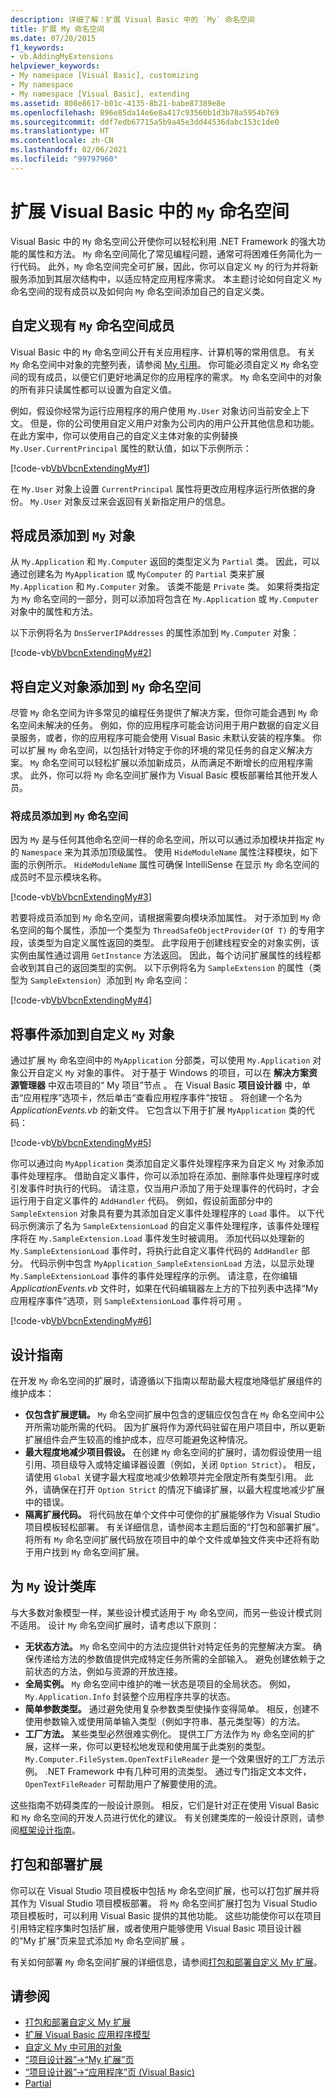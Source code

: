 ```yaml
---
description: 详细了解：扩展 Visual Basic 中的 `My` 命名空间
title: 扩展 My 命名空间
ms.date: 07/20/2015
f1_keywords:
- vb.AddingMyExtensions
helpviewer_keywords:
- My namespace [Visual Basic], customizing
- My namespace
- My namespace [Visual Basic], extending
ms.assetid: 808e8617-b01c-4135-8b21-babe87389e8e
ms.openlocfilehash: 896e85da14e6e8a417c93560b1d3b78a5954b769
ms.sourcegitcommit: ddf7edb67715a5b9a45e3dd44536dabc153c1de0
ms.translationtype: HT
ms.contentlocale: zh-CN
ms.lasthandoff: 02/06/2021
ms.locfileid: "99797960"
---
```

# <a name="extending-the-my-namespace-in-visual-basic"></a>扩展 Visual Basic 中的 `My` 命名空间

Visual Basic 中的 `My` 命名空间公开使你可以轻松利用 .NET Framework 的强大功能的属性和方法。 `My` 命名空间简化了常见编程问题，通常可将困难任务简化为一行代码。 此外，`My` 命名空间完全可扩展，因此，你可以自定义 `My` 的行为并将新服务添加到其层次结构中，以适应特定应用程序需求。 本主题讨论如何自定义 `My` 命名空间的现有成员以及如何向 `My` 命名空间添加自己的自定义类。

## <a name="customizing-existing-my-namespace-members"></a>自定义现有 `My` 命名空间成员

Visual Basic 中的 `My` 命名空间公开有关应用程序、计算机等的常用信息。 有关 `My` 命名空间中对象的完整列表，请参阅 [My 引用](../../language-reference/keywords/my-reference.md)。 你可能必须自定义 `My` 命名空间的现有成员，以便它们更好地满足你的应用程序的需求。 `My` 命名空间中的对象的所有非只读属性都可以设置为自定义值。

例如，假设你经常为运行应用程序的用户使用 `My.User` 对象访问当前安全上下文。 但是，你的公司使用自定义用户对象为公司内的用户公开其他信息和功能。 在此方案中，你可以使用自己的自定义主体对象的实例替换 `My.User.CurrentPrincipal` 属性的默认值，如以下示例所示：

[!code-vb[VbVbcnExtendingMy#1](~/samples/snippets/visualbasic/VS_Snippets_VBCSharp/VbVbcnExtendingMy/VB/Class1.vb#1)]

在 `My.User` 对象上设置 `CurrentPrincipal` 属性将更改应用程序运行所依据的身份。 `My.User` 对象反过来会返回有关新指定用户的信息。
  
## <a name="adding-members-to-my-objects"></a>将成员添加到 `My` 对象

从 `My.Application` 和 `My.Computer` 返回的类型定义为 `Partial` 类。 因此，可以通过创建名为 `MyApplication` 或 `MyComputer` 的 `Partial` 类来扩展 `My.Application` 和 `My.Computer` 对象。 该类不能是 `Private` 类。 如果将类指定为 `My` 命名空间的一部分，则可以添加将包含在 `My.Application` 或 `My.Computer` 对象中的属性和方法。

以下示例将名为 `DnsServerIPAddresses` 的属性添加到 `My.Computer` 对象：

[!code-vb[VbVbcnExtendingMy#2](~/samples/snippets/visualbasic/VS_Snippets_VBCSharp/VbVbcnExtendingMy/VB/Class2.vb#2)]

## <a name="adding-custom-objects-to-the-my-namespace"></a>将自定义对象添加到 `My` 命名空间

尽管 `My` 命名空间为许多常见的编程任务提供了解决方案，但你可能会遇到 `My` 命名空间未解决的任务。 例如，你的应用程序可能会访问用于用户数据的自定义目录服务，或者，你的应用程序可能会使用 Visual Basic 未默认安装的程序集。 你可以扩展 `My` 命名空间，以包括针对特定于你的环境的常见任务的自定义解决方案。 `My` 命名空间可以轻松扩展以添加新成员，从而满足不断增长的应用程序需求。 此外，你可以将 `My` 命名空间扩展作为 Visual Basic 模板部署给其他开发人员。
  
### <a name="adding-members-to-the-my-namespace"></a>将成员添加到 `My` 命名空间

因为 `My` 是与任何其他命名空间一样的命名空间，所以可以通过添加模块并指定 `My` 的 `Namespace` 来为其添加顶级属性。 使用 `HideModuleName` 属性注释模块，如下面的示例所示。 `HideModuleName` 属性可确保 IntelliSense 在显示 `My` 命名空间的成员时不显示模块名称。

[!code-vb[VbVbcnExtendingMy#3](~/samples/snippets/visualbasic/VS_Snippets_VBCSharp/VbVbcnExtendingMy/VB/Class1.vb#3)]

若要将成员添加到 `My` 命名空间，请根据需要向模块添加属性。 对于添加到 `My` 命名空间的每个属性，添加一个类型为 `ThreadSafeObjectProvider(Of T)` 的专用字段，该类型为自定义属性返回的类型。 此字段用于创建线程安全的对象实例，该实例由属性通过调用 `GetInstance` 方法返回。 因此，每个访问扩展属性的线程都会收到其自己的返回类型的实例。 以下示例将名为 `SampleExtension` 的属性（类型为 `SampleExtension`）添加到 `My` 命名空间：

[!code-vb[VbVbcnExtendingMy#4](~/samples/snippets/visualbasic/VS_Snippets_VBCSharp/VbVbcnExtendingMy/VB/Class1.vb#4)]

## <a name="adding-events-to-custom-my-objects"></a>将事件添加到自定义 `My` 对象

通过扩展 `My` 命名空间中的 `MyApplication` 分部类，可以使用 `My.Application` 对象公开自定义 `My` 对象的事件。 对于基于 Windows 的项目，可以在 **解决方案资源管理器** 中双击项目的“ My 项目”节点  。 在 Visual Basic **项目设计器** 中，单击“应用程序”选项卡，然后单击“查看应用程序事件”按钮   。 将创建一个名为 *ApplicationEvents.vb* 的新文件。 它包含以下用于扩展 `MyApplication` 类的代码：

[!code-vb[VbVbcnExtendingMy#5](~/samples/snippets/visualbasic/VS_Snippets_VBCSharp/VbVbcnExtendingMy/VB/Class1.vb#5)]

你可以通过向 `MyApplication` 类添加自定义事件处理程序来为自定义 `My` 对象添加事件处理程序。 借助自定义事件，你可以添加将在添加、删除事件处理程序时或引发事件时执行的代码。 请注意，仅当用户添加了用于处理事件的代码时，才会运行用于自定义事件的 `AddHandler` 代码。 例如，假设前面部分中的 `SampleExtension` 对象具有要为其添加自定义事件处理程序的 `Load` 事件。 以下代码示例演示了名为 `SampleExtensionLoad` 的自定义事件处理程序，该事件处理程序将在 `My.SampleExtension.Load` 事件发生时被调用。 添加代码以处理新的 `My.SampleExtensionLoad` 事件时，将执行此自定义事件代码的 `AddHandler` 部分。 代码示例中包含 `MyApplication_SampleExtensionLoad` 方法，以显示处理 `My.SampleExtensionLoad` 事件的事件处理程序的示例。 请注意，在你编辑 *ApplicationEvents.vb* 文件时，如果在代码编辑器左上方的下拉列表中选择“My 应用程序事件”选项，则 `SampleExtensionLoad` 事件将可用  。

[!code-vb[VbVbcnExtendingMy#6](~/samples/snippets/visualbasic/VS_Snippets_VBCSharp/VbVbcnExtendingMy/VB/Class1.vb#6)]

## <a name="design-guidelines"></a>设计指南

在开发 `My` 命名空间的扩展时，请遵循以下指南以帮助最大程度地降低扩展组件的维护成本：

- **仅包含扩展逻辑。** `My` 命名空间扩展中包含的逻辑应仅包含在 `My` 命名空间中公开所需功能所需的代码。 因为扩展将作为源代码驻留在用户项目中，所以更新扩展组件会产生较高的维护成本，应尽可能避免这种情况。
- **最大程度地减少项目假设。** 在创建 `My` 命名空间的扩展时，请勿假设使用一组引用、项目级导入或特定编译器设置（例如，关闭 `Option Strict`）。 相反，请使用 `Global` 关键字最大程度地减少依赖项并完全限定所有类型引用。 此外，请确保在打开 `Option Strict` 的情况下编译扩展，以最大程度地减少扩展中的错误。
- **隔离扩展代码。** 将代码放在单个文件中可使你的扩展能够作为 Visual Studio 项目模板轻松部署。 有关详细信息，请参阅本主题后面的“打包和部署扩展”。 将所有 `My` 命名空间扩展代码放在项目中的单个文件或单独文件夹中还将有助于用户找到 `My` 命名空间扩展。

## <a name="designing-class-libraries-for-my"></a>为 `My` 设计类库

与大多数对象模型一样，某些设计模式适用于 `My` 命名空间，而另一些设计模式则不适用。 设计 `My` 命名空间扩展时，请考虑以下原则：

- **无状态方法。** `My` 命名空间中的方法应提供针对特定任务的完整解决方案。 确保传递给方法的参数值提供完成特定任务所需的全部输入。 避免创建依赖于之前状态的方法，例如与资源的开放连接。
- **全局实例。** `My` 命名空间中维护的唯一状态是项目的全局状态。 例如，`My.Application.Info` 封装整个应用程序共享的状态。
- **简单参数类型。** 通过避免使用复杂参数类型使操作变得简单。 相反，创建不使用参数输入或使用简单输入类型（例如字符串、基元类型等）的方法。
- **工厂方法。** 某些类型必然很难实例化。 提供工厂方法作为 `My` 命名空间的扩展，这样一来，你可以更轻松地发现和使用属于此类别的类型。 `My.Computer.FileSystem.OpenTextFileReader` 是一个效果很好的工厂方法示例。 .NET Framework 中有几种可用的流类型。 通过专门指定文本文件，`OpenTextFileReader` 可帮助用户了解要使用的流。

这些指南不妨碍类库的一般设计原则。 相反，它们是针对正在使用 Visual Basic 和 `My` 命名空间的开发人员进行优化的建议。 有关创建类库的一般设计原则，请参阅[框架设计指南](../../../standard/design-guidelines/index.md)。

## <a name="packaging-and-deploying-extensions"></a>打包和部署扩展

你可以在 Visual Studio 项目模板中包括 `My` 命名空间扩展，也可以打包扩展并将其作为 Visual Studio 项目模板部署。 将 `My` 命名空间扩展打包为 Visual Studio 项目模板时，可以利用 Visual Basic 提供的其他功能。 这些功能使你可以在项目引用特定程序集时包括扩展，或者使用户能够使用 Visual Basic 项目设计器的“My 扩展”页来显式添加 `My` 命名空间扩展  。

有关如何部署 `My` 命名空间扩展的详细信息，请参阅[打包和部署自定义 My 扩展](packaging-and-deploying-custom-my-extensions.md)。

## <a name="see-also"></a>请参阅

- [打包和部署自定义 My 扩展](packaging-and-deploying-custom-my-extensions.md)
- [扩展 Visual Basic 应用程序模型](extending-the-visual-basic-application-model.md)
- [自定义 My 中可用的对象](customizing-which-objects-are-available-in-my.md)
- [“项目设计器”->“My 扩展”页](/visualstudio/ide/reference/my-extensions-page-project-designer-visual-basic)
- [“项目设计器”->“应用程序”页 (Visual Basic)](/visualstudio/ide/reference/application-page-project-designer-visual-basic)
- [Partial](../../language-reference/modifiers/partial.md)
